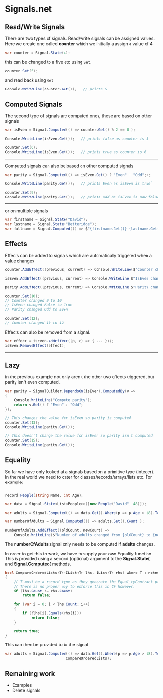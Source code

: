 # Signals.net

## Read/Write Signals
There are two types of signals.  Read/write signals can be assigned values.  Here we create one
called **counter** which we initially a assign a value of 4

```csharp 
var counter = Signal.State(4);
```

this can be changed to a five etc using `Set`.

```csharp 
counter.Set(5);
```

and read back using `Get`

```csharp
Console.WriteLine(counter.Get());   // prints 5
```

## Computed Signals

The second type of signals are computed ones,  these are based on other signals

```csharp
var isEven = Signal.Computed(() => counter.Get() % 2 == 0 );
```

```csharp
Console.WriteLine(isEven.Get());   // prints false as counter is 5
```

```csharp
counter.Set(6);
Console.WriteLine(isEven.Get());   // prints true as counter is 6
```

---

Computed signals can also be based on other computed signals

```csharp
var parity = Signal.Computed(() => isEven.Get() ? "Even" : "Odd";);
```
```csharp
Console.WriteLine(parity.Get());   // prints Even as isEven is true`
```

```csharp
counter.Set(9);
Console.WriteLine(parity.Get());   // prints odd as isEven is now false
```

---
or on multiple signals

```csharp
var firstname = Signal.State("David");
var lastname = Signal.State("Betteridge");
var fullname = Signal.Computed(() => $"{firstname.Get()} {lastname.Get()}");
```

## Effects

Effects can be added to signals which are automatically triggered when a value changes

```csharp
counter.AddEffect((previous, current) => Console.WriteLine($"Counter changed {previous} to {current}"));

isEven.AddEffect((previous, current) => Console.WriteLine($"IsEven changed {previous} to {current}"));

parity.AddEffect((previous, current) => Console.WriteLine($"Parity changed {previous} to {current}"));
```

``` csharp
counter.Set(10);
// Counter changed 9 to 10
// IsEven changed False to True
// Parity changed Odd to Even
```

``` csharp
counter.Set(12);
// Counter changed 10 to 12
```

Effects can also be removed from a signal.

``` csharp
var effect = isEven.AddEffect((p, c) => { ... }));
isEven.RemoveEffect(effect);
```

---

## Lazy

In the previous example not only aren't the other two effects triggered, but parity isn't even computed.

``` csharp
var parity = SignalBuilder.DependsOn(isEven).ComputedBy(v =>
{
    Console.WriteLine("Compute parity");
    return v.Get() ? "Even" : "Odd";
});

// This changes the value for isEven so parity is computed
counter.Set(13);
Console.WriteLine(parity.Get());

// This doesn't change the value for isEven so parity isn't computed
counter.Set(15);
Console.WriteLine(parity.Get());
```


## Equality

So far we have only looked at a signals based on a primitive type (integer).  In the real world we need to
cater for classes/records/arrays/lists etc.  For example:

``` csharp

record People(string Name, int Age);

var data = Signal.State<List<People>>([new People("David", 48)]); 

var adults = Signal.Computed(() => data.Get().Where(p => p.Age > 18).ToList());

var numberOfAdults = Signal.Computed(() => adults.Get().Count );

numberOfAdults.AddEffect((oldCount, newCount) => 
    Console.WriteLine($"Number of adults changed from {oldCount} to {newCount}"));

```

The **numberOfAdults** signal only needs to be computed if **adults** changes.

In order to get this to work,  we have to supply your own Equality function. This is provided using a second (optional) 
argument to the **Signal.State(** and **Signal.Computed(** methods.

```csharp
bool CompareOrderedLists<T>(IList<T> lhs, IList<T> rhs) where T : notnull
{
    // T must be a record type as they generate the EqualityContract property
    // There is no proper way to enforce this in C# however.
    if (lhs.Count != rhs.Count)
        return false;

    for (var i = 0; i < lhs.Count; i++)
    {
        if (!lhs[i].Equals(rhs[i]))
            return false;
    }

    return true;
}
```

This can then be provided to to the signal
```csharp
var adults = Signal.Computed(() => data.Get().Where(p => p.Age > 18).ToList(), 
                            CompareOrderedLists);
```



## Remaining work
* Examples
* Delete signals